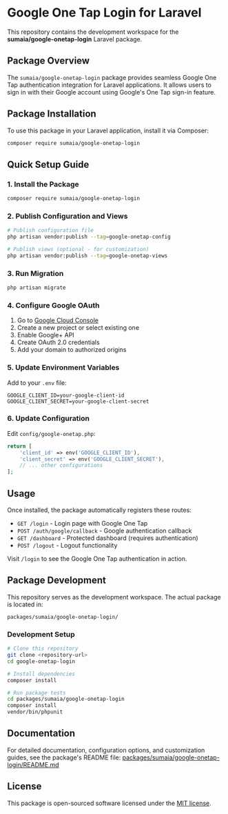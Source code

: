 # Google One Tap Login for Laravel

This repository contains the development workspace for the **sumaia/google-onetap-login** Laravel package.

## Package Overview

The `sumaia/google-onetap-login` package provides seamless Google One Tap authentication integration for Laravel applications. It allows users to sign in with their Google account using Google's One Tap sign-in feature.

## Package Installation

To use this package in your Laravel application, install it via Composer:

```bash
composer require sumaia/google-onetap-login
```

## Quick Setup Guide

### 1. Install the Package
```bash
composer require sumaia/google-onetap-login
```

### 2. Publish Configuration and Views
```bash
# Publish configuration file
php artisan vendor:publish --tag=google-onetap-config

# Publish views (optional - for customization)
php artisan vendor:publish --tag=google-onetap-views
```

### 3. Run Migration
```bash
php artisan migrate
```

### 4. Configure Google OAuth
1. Go to [Google Cloud Console](https://console.cloud.google.com/)
2. Create a new project or select existing one
3. Enable Google+ API
4. Create OAuth 2.0 credentials
5. Add your domain to authorized origins

### 5. Update Environment Variables
Add to your `.env` file:
```env
GOOGLE_CLIENT_ID=your-google-client-id
GOOGLE_CLIENT_SECRET=your-google-client-secret
```

### 6. Update Configuration
Edit `config/google-onetap.php`:
```php
return [
    'client_id' => env('GOOGLE_CLIENT_ID'),
    'client_secret' => env('GOOGLE_CLIENT_SECRET'),
    // ... other configurations
];
```

## Usage

Once installed, the package automatically registers these routes:
- `GET /login` - Login page with Google One Tap
- `POST /auth/google/callback` - Google authentication callback
- `GET /dashboard` - Protected dashboard (requires authentication)
- `POST /logout` - Logout functionality

Visit `/login` to see the Google One Tap authentication in action.

## Package Development

This repository serves as the development workspace. The actual package is located in:
```
packages/sumaia/google-onetap-login/
```

### Development Setup
```bash
# Clone this repository
git clone <repository-url>
cd google-onetap-login

# Install dependencies
composer install

# Run package tests
cd packages/sumaia/google-onetap-login
composer install
vendor/bin/phpunit
```

## Documentation

For detailed documentation, configuration options, and customization guides, see the package's README file:
[packages/sumaia/google-onetap-login/README.md](packages/sumaia/google-onetap-login/README.md)

## License

This package is open-sourced software licensed under the [MIT license](https://opensource.org/licenses/MIT).
